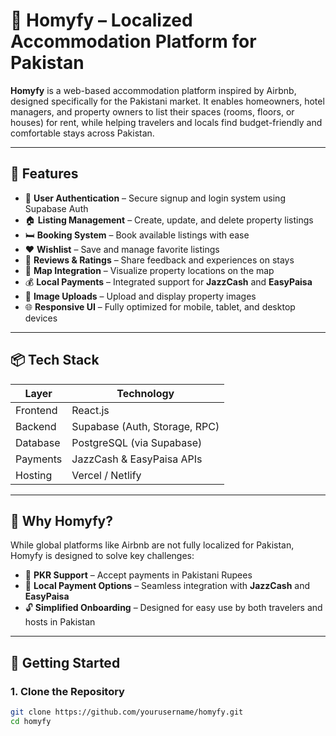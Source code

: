 # 🏡 Homyfy – Localized Accommodation Platform for Pakistan

**Homyfy** is a web-based accommodation platform inspired by Airbnb, designed specifically for the Pakistani market. It enables homeowners, hotel managers, and property owners to list their spaces (rooms, floors, or houses) for rent, while helping travelers and locals find budget-friendly and comfortable stays across Pakistan.

---

## 🔧 Features

- 🔑 **User Authentication** – Secure signup and login system using Supabase Auth
- 🏠 **Listing Management** – Create, update, and delete property listings
- 🛏️ **Booking System** – Book available listings with ease
- ❤️ **Wishlist** – Save and manage favorite listings
- 💬 **Reviews & Ratings** – Share feedback and experiences on stays
- 📍 **Map Integration** – Visualize property locations on the map
- 💰 **Local Payments** – Integrated support for **JazzCash** and **EasyPaisa**
- 📸 **Image Uploads** – Upload and display property images
- 🌐 **Responsive UI** – Fully optimized for mobile, tablet, and desktop devices

---

## 📦 Tech Stack

| Layer       | Technology                        |
|-------------|-----------------------------------|
| Frontend    | React.js                          |
| Backend     | Supabase (Auth, Storage, RPC)     |
| Database    | PostgreSQL (via Supabase)         |
| Payments    | JazzCash & EasyPaisa APIs         |
| Hosting     | Vercel / Netlify                  |

---

## 📌 Why Homyfy?

While global platforms like Airbnb are not fully localized for Pakistan, Homyfy is designed to solve key challenges:

- 💱 **PKR Support** – Accept payments in Pakistani Rupees
- 📲 **Local Payment Options** – Seamless integration with **JazzCash** and **EasyPaisa**
- 🔓 **Simplified Onboarding** – Designed for easy use by both travelers and hosts in Pakistan

---

## 🚀 Getting Started

### 1. Clone the Repository

```bash
git clone https://github.com/yourusername/homyfy.git
cd homyfy
